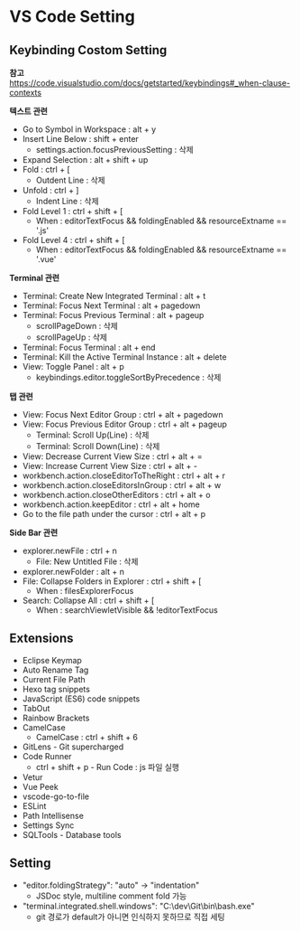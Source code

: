 # VS Code Setting

## Keybinding Costom Setting

**참고**<br>
https://code.visualstudio.com/docs/getstarted/keybindings#_when-clause-contexts

**텍스트 관련**
* Go to Symbol in Workspace : alt + y
* Insert Line Below : shift + enter
    * settings.action.focusPreviousSetting : 삭제
* Expand Selection : alt + shift + up
* Fold : ctrl + [
    * Outdent Line : 삭제
* Unfold : ctrl + ]
    * Indent Line : 삭제
* Fold Level 1 : ctrl + shift + [
    * When : editorTextFocus && foldingEnabled && resourceExtname == '.js'
* Fold Level 4 : ctrl + shift + [
    * When : editorTextFocus && foldingEnabled && resourceExtname == '.vue'

**Terminal 관련**
* Terminal: Create New Integrated Terminal : alt + t
* Terminal: Focus Next Terminal : alt + pagedown
* Terminal: Focus Previous Terminal : alt + pageup
    * scrollPageDown : 삭제
    * scrollPageUp : 삭제
* Terminal: Focus Terminal : alt + end
* Terminal: Kill the Active Terminal Instance : alt + delete
* View: Toggle Panel : alt + p
    * keybindings.editor.toggleSortByPrecedence : 삭제

**탭 관련**
* View: Focus Next Editor Group : ctrl + alt + pagedown
* View: Focus Previous Editor Group : ctrl + alt + pageup
    * Terminal: Scroll Up(Line) : 삭제
    * Terminal: Scroll Down(Line) : 삭제
* View: Decrease Current View Size : ctrl + alt + =
* View: Increase Current View Size : ctrl + alt + -
* workbench.action.closeEditorToTheRight : ctrl + alt + r
* workbench.action.closeEditorsInGroup : ctrl + alt + w
* workbench.action.closeOtherEditors : ctrl + alt + o
* workbench.action.keepEditor : ctrl + alt + home
* Go to the file path under the cursor : ctrl + alt + p

**Side Bar 관련**
* explorer.newFile : ctrl + n
    * File: New Untitled File : 삭제
* explorer.newFolder : alt + n
* File: Collapse Folders in Explorer : ctrl + shift + [
    * When : filesExplorerFocus
* Search: Collapse All : ctrl + shift + [
    * When : searchViewletVisible && !editorTextFocus


## Extensions

* Eclipse Keymap
* Auto Rename Tag
* Current File Path
* Hexo tag snippets
* JavaScript (ES6) code snippets
* TabOut
* Rainbow Brackets
* CamelCase
    * CamelCase : ctrl + shift + 6
* GitLens - Git supercharged
* Code Runner
    * ctrl + shift + p - Run Code : js 파일 실행
* Vetur
* Vue Peek
* vscode-go-to-file
* ESLint
* Path Intellisense
* Settings Sync
* SQLTools - Database tools


## Setting

* "editor.foldingStrategy": "auto" -> "indentation"
    * JSDoc style, multiline comment fold 가능
* "terminal.integrated.shell.windows": "C:\\dev\\Git\\bin\\bash.exe"
    * git 경로가 default가 아니면 인식하지 못하므로 직접 세팅